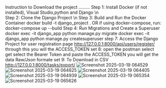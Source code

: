 Instruction to Download the project .........
Step 1: Install Docker (if not installed), Visual Studio,python and Django \n  
Step 2: Clone the Django Project \n
Step 3: Build and Run the Docker Container
docker build -t django_project .
OR if using docker-compose, run:
docker-compose up --build
Step 4: Run Migrations and Create a Superuser
docker exec -it django_app python manage.py migrate
docker exec -it django_app python manage.py createsuperuser
step 7: Access the Django Project for user registration page http://127.0.0.1:8000/api/users/register/
through this you will the ACCESS_TOKEN
set 8: open the postman 
select get
select the Bearer Token and paste the ACCESS_TOKEN
you will get the data Raw/Json formate
set 9: To Download in CSV 
http://127.0.0.1:8000/tasks/export/
![Screenshot 2025-03-19 064529](https://github.com/user-attachments/assets/f2da4916-e2c4-4188-a2dd-c8e413266d40)
![Screenshot 2025-03-19 064625](https://github.com/user-attachments/assets/ad6fdb83-d880-4338-aa7e-7b9659fdc8bb)
![Screenshot 2025-03-19 064405](https://github.com/user-attachments/assets/8c399f1f-2987-40b5-b0ff-34a3bc6b8884)
![Screenshot 2025-03-19 064939](https://github.com/user-attachments/assets/03cae350-150c-45c7-946c-b6c11d4f50a3)
![Screenshot 2025-03-19 065354](https://github.com/user-attachments/assets/4b047b85-0dd1-4433-acbc-f5a885c75c31)
![Screenshot 2025-03-19 065626](https://github.com/user-attachments/assets/0c5ab715-a77a-49ba-a6dd-aecc65611c1f)

